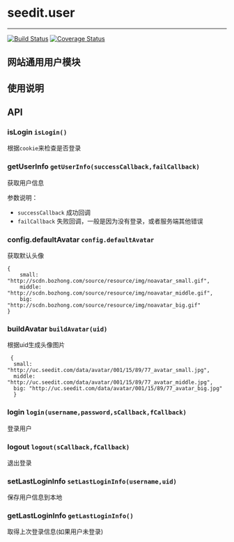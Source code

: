# seedit.user

---

[![Build Status](https://travis-ci.org/airyland/seedit.user.svg?branch=master)](https://travis-ci.org/airyland/seedit.user)
[![Coverage Status](https://coveralls.io/repos/airyland/seedit.user/badge.png)](https://coveralls.io/r/airyland/seedit.user)

网站通用用户模块
---

## 使用说明


## API

### isLogin `isLogin()`
根据`cookie`来检查是否登录

### getUserInfo `getUserInfo(successCallback,failCallback)`
获取用户信息

参数说明：

+ `successCallback` 成功回调
+ `failCallback` 失败回调，一般是因为没有登录，或者服务端其他错误

### config.defaultAvatar   `config.defaultAvatar`
获取默认头像
```
{
    small: "http://scdn.bozhong.com/source/resource/img/noavatar_small.gif",
    middle: "http://scdn.bozhong.com/source/resource/img/noavatar_middle.gif",
    big: "http://scdn.bozhong.com/source/resource/img/noavatar_big.gif"
}
```
### buildAvatar `buildAvatar(uid)`
根据uid生成头像图片
```
 {
  small: "http://uc.seedit.com/data/avatar/001/15/89/77_avatar_small.jpg",
  middle: "http://uc.seedit.com/data/avatar/001/15/89/77_avatar_middle.jpg",
  big: "http://uc.seedit.com/data/avatar/001/15/89/77_avatar_big.jpg"
  }
```

### login `login(username,password,sCallback,fCallback)`
登录用户

### logout `logout(sCallback,fCallback)`
退出登录

### setLastLoginInfo    `setLastLoginInfo(username,uid)`
保存用户信息到本地

### getLastLoginInfo    `getLastLoginInfo()`
取得上次登录信息(如果用户未登录)